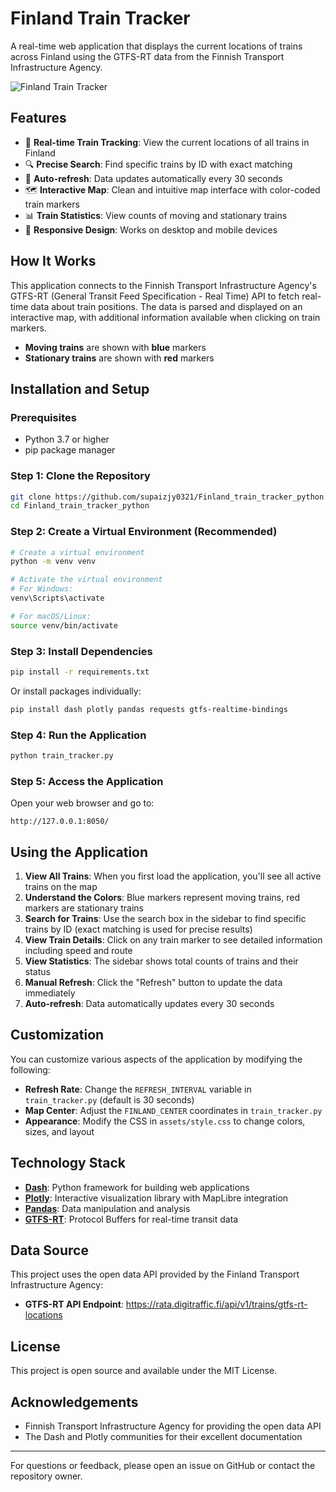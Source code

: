 # Finland Train Tracker

A real-time web application that displays the current locations of trains across Finland using the GTFS-RT data from the Finnish Transport Infrastructure Agency.

![Finland Train Tracker](https://github.com/supaizjy0321/financial-risk-management/blob/main/Real-time%20Train%20Tracker.png)

## Features

- 🚆 **Real-time Train Tracking**: View the current locations of all trains in Finland
- 🔍 **Precise Search**: Find specific trains by ID with exact matching
- 🔄 **Auto-refresh**: Data updates automatically every 30 seconds
- 🗺️ **Interactive Map**: Clean and intuitive map interface with color-coded train markers
- 📊 **Train Statistics**: View counts of moving and stationary trains
- 📱 **Responsive Design**: Works on desktop and mobile devices

## How It Works

This application connects to the Finnish Transport Infrastructure Agency's GTFS-RT (General Transit Feed Specification - Real Time) API to fetch real-time data about train positions. The data is parsed and displayed on an interactive map, with additional information available when clicking on train markers.

- **Moving trains** are shown with **blue** markers
- **Stationary trains** are shown with **red** markers

## Installation and Setup

### Prerequisites

- Python 3.7 or higher
- pip package manager

### Step 1: Clone the Repository

```bash
git clone https://github.com/supaizjy0321/Finland_train_tracker_python.git
cd Finland_train_tracker_python
```

### Step 2: Create a Virtual Environment (Recommended)

```bash
# Create a virtual environment
python -m venv venv

# Activate the virtual environment
# For Windows:
venv\Scripts\activate

# For macOS/Linux:
source venv/bin/activate
```

### Step 3: Install Dependencies

```bash
pip install -r requirements.txt
```

Or install packages individually:

```bash
pip install dash plotly pandas requests gtfs-realtime-bindings
```

### Step 4: Run the Application

```bash
python train_tracker.py
```

### Step 5: Access the Application

Open your web browser and go to:
```
http://127.0.0.1:8050/
```

## Using the Application

1. **View All Trains**: When you first load the application, you'll see all active trains on the map
2. **Understand the Colors**: Blue markers represent moving trains, red markers are stationary trains
3. **Search for Trains**: Use the search box in the sidebar to find specific trains by ID (exact matching is used for precise results)
4. **View Train Details**: Click on any train marker to see detailed information including speed and route
5. **View Statistics**: The sidebar shows total counts of trains and their status
6. **Manual Refresh**: Click the "Refresh" button to update the data immediately
7. **Auto-refresh**: Data automatically updates every 30 seconds


## Customization

You can customize various aspects of the application by modifying the following:

- **Refresh Rate**: Change the `REFRESH_INTERVAL` variable in `train_tracker.py` (default is 30 seconds)
- **Map Center**: Adjust the `FINLAND_CENTER` coordinates in `train_tracker.py`
- **Appearance**: Modify the CSS in `assets/style.css` to change colors, sizes, and layout

## Technology Stack

- **[Dash](https://dash.plotly.com/)**: Python framework for building web applications
- **[Plotly](https://plotly.com/python/)**: Interactive visualization library with MapLibre integration
- **[Pandas](https://pandas.pydata.org/)**: Data manipulation and analysis
- **[GTFS-RT](https://developers.google.com/transit/gtfs-realtime)**: Protocol Buffers for real-time transit data

## Data Source

This project uses the open data API provided by the Finland Transport Infrastructure Agency:
- **GTFS-RT API Endpoint**: https://rata.digitraffic.fi/api/v1/trains/gtfs-rt-locations

## License

This project is open source and available under the MIT License.

## Acknowledgements

- Finnish Transport Infrastructure Agency for providing the open data API
- The Dash and Plotly communities for their excellent documentation

---

For questions or feedback, please open an issue on GitHub or contact the repository owner.
